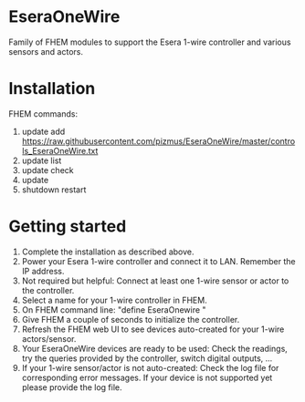 # EseraOneWire
Family of FHEM modules to support the Esera 1-wire controller and various sensors and actors.

# Installation
FHEM commands:
1. update add https://raw.githubusercontent.com/pizmus/EseraOneWire/master/controls_EseraOneWire.txt  
1. update list  
1. update check  
1. update  
1. shutdown restart

# Getting started
1. Complete the installation as described above.
1. Power your Esera 1-wire controller and connect it to LAN. Remember the IP address.
1. Not required but helpful: Connect at least one 1-wire sensor or actor to the controller.
1. Select a name for your 1-wire controller in FHEM.
1. On FHEM command line: "define <yourSelectedName> EseraOnewire <yourIpAddress>"
1. Give FHEM a couple of seconds to initialize the controller.
1. Refresh the FHEM web UI to see devices auto-created for your 1-wire actors/sensor.
1. Your EseraOneWire devices are ready to be used: Check the readings, try the queries
  provided by the controller, switch digital outputs, ...
1. If your 1-wire sensor/actor is not auto-created: Check the log file for corresponding
  error messages. If your device is not supported yet please provide the log file.
